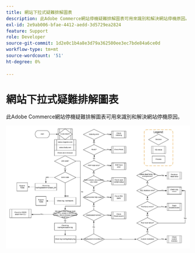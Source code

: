 ```yaml
---
title: 網站下拉式疑難排解圖表
description: 此Adobe Commerce網站停機疑難排解圖表可用來識別和解決網站停機原因。
exl-id: 2e9ab006-bfae-4412-aedd-3d5729ea2824
feature: Support
role: Developer
source-git-commit: 1d2e0c1b4a8e3d79a362500ee3ec7bde84a6ce0d
workflow-type: tm+mt
source-wordcount: '51'
ht-degree: 0%

---
```


# 網站下拉式疑難排解圖表

此Adobe Commerce網站停機疑難排解圖表可用來識別和解決網站停機原因。

![網站下拉式疑難排解圖表影像](assets/updated_site_down_1.jpeg)

